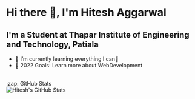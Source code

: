 # Hi there 👋, I'm Hitesh Aggarwal

## I'm a Student at Thapar Institute of Engineering and Technology, Patiala

- 🌱 I’m currently learning everything I can🤣
- 🥅 2022 Goals: Learn more about WebDevelopment

<br />
<summary>:zap: GitHub Stats</summary>

<img align="left" alt="Hitesh's GitHub Stats" src="https://github-readme-stats.vercel.app/api?username=hitesh-aggarwal&show_icons=true&hide_border=false&title_color=ff652f&icon_color=FFE400&bg_color=09131B&text_color=ffffff&border_color=0c1a25" />

